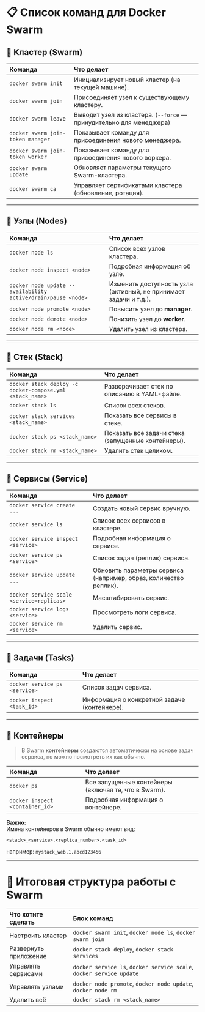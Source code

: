 # 📋 Список команд для Docker Swarm

## 🔹 Кластер (Swarm)

| Команда | Что делает |
|:--------|:-----------|
| `docker swarm init` | Инициализирует новый кластер (на текущей машине). |
| `docker swarm join` | Присоединяет узел к существующему кластеру. |
| `docker swarm leave` | Выводит узел из кластера. (`--force` — принудительно для менеджера) |
| `docker swarm join-token manager` | Показывает команду для присоединения нового менеджера. |
| `docker swarm join-token worker` | Показывает команду для присоединения нового воркера. |
| `docker swarm update` | Обновляет параметры текущего Swarm-кластера. |
| `docker swarm ca` | Управляет сертификатами кластера (обновление, ротация). |

---

## 🔹 Узлы (Nodes)

| Команда | Что делает |
|:--------|:-----------|
| `docker node ls` | Список всех узлов кластера. |
| `docker node inspect <node>` | Подробная информация об узле. |
| `docker node update --availability active/drain/pause <node>` | Изменить доступность узла (активный, не принимает задачи и т.д.). |
| `docker node promote <node>` | Повысить узел до **manager**. |
| `docker node demote <node>` | Понизить узел до **worker**. |
| `docker node rm <node>` | Удалить узел из кластера. |

---

## 🔹 Стек (Stack)

| Команда | Что делает |
|:--------|:-----------|
| `docker stack deploy -c docker-compose.yml <stack_name>` | Разворачивает стек по описанию в YAML-файле. |
| `docker stack ls` | Список всех стеков. |
| `docker stack services <stack_name>` | Показать все сервисы в стеке. |
| `docker stack ps <stack_name>` | Показать все задачи стека (запущенные контейнеры). |
| `docker stack rm <stack_name>` | Удалить стек целиком. |

---

## 🔹 Сервисы (Service)

| Команда | Что делает |
|:--------|:-----------|
| `docker service create ...` | Создать новый сервис вручную. |
| `docker service ls` | Список всех сервисов в кластере. |
| `docker service inspect <service>` | Подробная информация о сервисе. |
| `docker service ps <service>` | Список задач (реплик) сервиса. |
| `docker service update ...` | Обновить параметры сервиса (например, образ, количество реплик). |
| `docker service scale <service=replicas>` | Масштабировать сервис. |
| `docker service logs <service>` | Просмотреть логи сервиса. |
| `docker service rm <service>` | Удалить сервис. |

---

## 🔹 Задачи (Tasks)

| Команда | Что делает |
|:--------|:-----------|
| `docker service ps <service>` | Список задач сервиса. |
| `docker inspect <task_id>` | Информация о конкретной задаче (контейнере). |

---

## 🔹 Контейнеры

> В Swarm **контейнеры** создаются автоматически на основе задач сервиса, но можно посмотреть их как обычно.

| Команда | Что делает |
|:--------|:-----------|
| `docker ps` | Все запущенные контейнеры (включая те, что в Swarm). |
| `docker inspect <container_id>` | Подробная информация о контейнере. |

**Важно:**  
Имена контейнеров в Swarm обычно имеют вид:  
```
<stack>_<service>.<replica_number>.<task_id>
```
например: `mystack_web.1.abcd123456`

---

# 🧠 Итоговая структура работы с Swarm

| Что хотите сделать | Блок команд |
|:-------------------|:------------|
| Настроить кластер | `docker swarm init`, `docker node ls`, `docker swarm join` |
| Развернуть приложение | `docker stack deploy`, `docker stack services` |
| Управлять сервисами | `docker service ls`, `docker service scale`, `docker service update` |
| Управлять узлами | `docker node promote`, `docker node update`, `docker node rm` |
| Удалить всё | `docker stack rm <stack_name>` |

